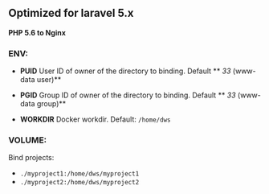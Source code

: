 ## Optimized for laravel 5.x
**PHP 5.6 to Nginx**

### ENV:

* **PUID**
User ID of owner of the directory to binding. Default ** *33* (www-data user)**

* **PGID**
Group ID of owner of the directory to binding. Default ** *33* (www-data group)**

* **WORKDIR**
Docker workdir. Default: `/home/dws`

### VOLUME:
Bind projects:
- `./myproject1:/home/dws/myproject1`
- `./myproject2:/home/dws/myproject2`
